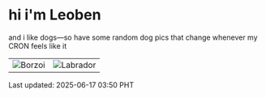 # hi i'm Leoben

and i like dogs—so have some random dog pics that change whenever my CRON feels like it

|  |  |
|--------|----------|
| ![Borzoi](https://random-dog-vercel.vercel.app/api/random-borzoi?v=1750103436) | ![Labrador](https://random-dog-vercel.vercel.app/api/random-labrador?v=1750103436) |

Last updated: 2025-06-17 03:50 PHT
